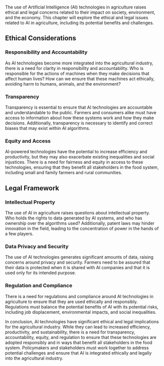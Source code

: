 
The use of Artificial Intelligence (AI) technologies in agriculture raises ethical and legal concerns related to their impact on society, environment, and the economy. This chapter will explore the ethical and legal issues related to AI in agriculture, including its potential benefits and challenges.

Ethical Considerations
----------------------

### Responsibility and Accountability

As AI technologies become more integrated into the agricultural industry, there is a need for clarity in responsibility and accountability. Who is responsible for the actions of machines when they make decisions that affect human lives? How can we ensure that these machines act ethically, avoiding harm to humans, animals, and the environment?

### Transparency

Transparency is essential to ensure that AI technologies are accountable and understandable to the public. Farmers and consumers alike must have access to information about how these systems work and how they make decisions. Additionally, transparency is necessary to identify and correct biases that may exist within AI algorithms.

### Equity and Access

AI-powered technologies have the potential to increase efficiency and productivity, but they may also exacerbate existing inequalities and social injustices. There is a need for fairness and equity in access to these technologies, ensuring that they benefit all stakeholders in the food system, including small and family farmers and rural communities.

Legal Framework
---------------

### Intellectual Property

The use of AI in agriculture raises questions about intellectual property. Who holds the rights to data generated by AI systems, and who has ownership over the algorithms used? Additionally, patent laws may hinder innovation in the field, leading to the concentration of power in the hands of a few players.

### Data Privacy and Security

The use of AI technologies generates significant amounts of data, raising concerns around privacy and security. Farmers need to be assured that their data is protected when it is shared with AI companies and that it is used only for its intended purpose.

### Regulation and Compliance

There is a need for regulations and compliance around AI technologies in agriculture to ensure that they are used ethically and responsibly. Regulations must balance the potential benefits of AI with its potential risks, including job displacement, environmental impacts, and social inequalities.

In conclusion, AI technologies have significant ethical and legal implications for the agricultural industry. While they can lead to increased efficiency, productivity, and sustainability, there is a need for transparency, accountability, equity, and regulation to ensure that these technologies are adopted responsibly and in ways that benefit all stakeholders in the food system. Policymakers and stakeholders must work together to address potential challenges and ensure that AI is integrated ethically and legally into the agricultural industry.
